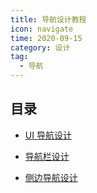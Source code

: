 ```yaml
---
title: 导航设计教程
icon: navigate
time: 2020-09-15
category: 设计
tag:
  - 导航
---
```


## 目录

- [UI 导航设计](explain.md)

- [导航栏设计](navbar-design.md)

- [侧边导航设计](sidebar-navigate.md)
